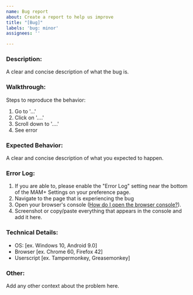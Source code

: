 ```yaml
---
name: Bug report
about: Create a report to help us improve
title: "[Bug]"
labels: 'bug: minor'
assignees: ''

---
```


### Description:
A clear and concise description of what the bug is.

### Walkthrough:
Steps to reproduce the behavior:
1. Go to '...'
1. Click on '....'
1. Scroll down to '....'
1. See error

### Expected Behavior:
A clear and concise description of what you expected to happen.

### Error Log:
1. If you are able to, please enable the "Error Log" setting near the bottom of the MAM+ Settings on your preference page.
1. Navigate to the page that is experiencing the bug
1. Open your browser's console ([How do I open the browser console?](https://webmasters.stackexchange.com/questions/8525/how-do-i-open-the-javascript-console-in-different-browsers)).
1. Screenshot or copy/paste everything that appears in the console and add it here.

### Technical Details:
 - OS: [ex. Windows 10, Android 9.0]
 - Browser [ex. Chrome 60, Firefox 42]
 - Userscript [ex. Tampermonkey, Greasemonkey]

### Other:
Add any other context about the problem here.
